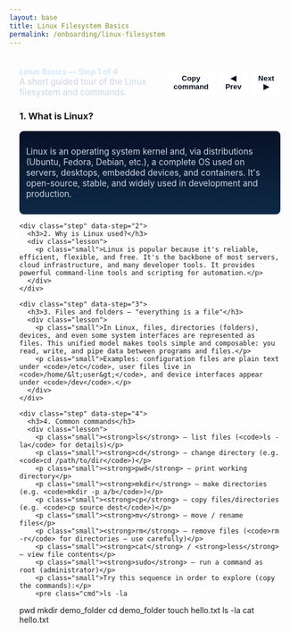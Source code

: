 ```yaml
---
layout: base
title: Linux Filesystem Basics
permalink: /onboarding/linux-filesystem
---
```


<style>
/* Reuse the stepper styles from KASM setup (kept local to this page) */
.stepper { max-width: 880px; margin: 18px auto; background: rgba(255,255,255,0.02); padding: 18px; border-radius: 10px; }
.step { display: none; }
.step.active { display: block; }
.stepper-header { display:flex; justify-content:space-between; align-items:center; margin-bottom: 10px; }
.step-count { color: #cfe8ff; font-weight:600 }
.cmd { background:#0b1220; color:#9fe2a8; padding:10px 12px; border-radius:6px; font-family: monospace; display:inline-block; }
.controls { display:flex; gap:8px; align-items:center }
.arrow { background: #ffffff; color: #0b1220; padding: 6px 10px; border-radius: 6px; border: 1px solid rgba(255,255,255,0.08); cursor: pointer; font-weight: 600; }
.copy-btn { background: #ffffff; color: #0b1220; padding: 6px 10px; border-radius: 6px; border: 1px solid rgba(255,255,255,0.08); cursor: pointer; font-weight: 600; margin-left:8px; }
.lesson { background: linear-gradient(180deg,#071127,#0e2946); padding:12px; border-radius:8px; color:#e6eef8 }
.small { font-size:0.95rem; color:#cbd5e1 }
</style>

<div class="stepper" id="linux-stepper">
  <div class="stepper-header">
    <div>
      <div class="step-count">Linux Basics — Step <span id="step-number">1</span> of <span id="step-total">4</span></div>
      <div class="small">A short guided tour of the Linux filesystem and commands.</div>
    </div>
    <div class="controls">
      <button class="copy-btn" id="copy-cmd">Copy command</button>
      <button class="arrow" id="prev">◀ Prev</button>
      <button class="arrow" id="next">Next ▶</button>
    </div>
  </div>

  <div class="steps">
    <div class="step active" data-step="1">
      <h3>1. What is Linux?</h3>
      <div class="lesson">
        <p class="small">Linux is an operating system kernel and, via distributions (Ubuntu, Fedora, Debian, etc.), a complete OS used on servers, desktops, embedded devices, and containers. It's open-source, stable, and widely used in development and production.</p>
      </div>
    </div>

    <div class="step" data-step="2">
      <h3>2. Why is Linux used?</h3>
      <div class="lesson">
        <p class="small">Linux is popular because it's reliable, efficient, flexible, and free. It's the backbone of most servers, cloud infrastructure, and many developer tools. It provides powerful command-line tools and scripting for automation.</p>
      </div>
    </div>

    <div class="step" data-step="3">
      <h3>3. Files and folders — "everything is a file"</h3>
      <div class="lesson">
        <p class="small">In Linux, files, directories (folders), devices, and even some system interfaces are represented as files. This unified model makes tools simple and composable: you read, write, and pipe data between programs and files.</p>
        <p class="small">Examples: configuration files are plain text under <code>/etc</code>, user files live in <code>/home/&lt;user&gt;</code>, and device interfaces appear under <code>/dev</code>.</p>
      </div>
    </div>

    <div class="step" data-step="4">
      <h3>4. Common commands</h3>
      <div class="lesson">
        <p class="small"><strong>ls</strong> — list files (<code>ls -la</code> for details)</p>
        <p class="small"><strong>cd</strong> — change directory (e.g. <code>cd /path/to/dir</code>)</p>
        <p class="small"><strong>pwd</strong> — print working directory</p>
        <p class="small"><strong>mkdir</strong> — make directories (e.g. <code>mkdir -p a/b</code>)</p>
        <p class="small"><strong>cp</strong> — copy files/directories (e.g. <code>cp source dest</code>)</p>
        <p class="small"><strong>mv</strong> — move / rename files</p>
        <p class="small"><strong>rm</strong> — remove files (<code>rm -r</code> for directories — use carefully)</p>
        <p class="small"><strong>cat</strong> / <strong>less</strong> — view file contents</p>
        <p class="small"><strong>sudo</strong> — run a command as root (administrator)</p>
        <p class="small">Try this sequence in order to explore (copy the commands):</p>
        <pre class="cmd">ls -la
pwd
mkdir demo_folder
cd demo_folder
touch hello.txt
ls -la
cat hello.txt
</pre>
      </div>
    </div>

  </div>
</div>

<script>
(function(){
  const steps = Array.from(document.querySelectorAll('#linux-stepper .step'));
  const total = steps.length;
  const stepNumber = document.getElementById('step-number');
  const stepTotal = document.getElementById('step-total');
  const prev = document.getElementById('prev');
  const next = document.getElementById('next');
  const copyBtn = document.getElementById('copy-cmd');
  let idx = 0;
  stepTotal.textContent = total;

  function show(i){
    steps.forEach(s => s.classList.remove('active'));
    steps[i].classList.add('active');
    stepNumber.textContent = i+1;
    const code = steps[i].querySelector('.cmd');
    copyBtn.textContent = code ? 'Copy command' : 'Copy';
    prev.disabled = (i === 0);
    next.disabled = (i === total-1);
  }

  prev.addEventListener('click', ()=>{ if(idx>0) idx--; show(idx); });
  next.addEventListener('click', ()=>{ if(idx<total-1) idx++; show(idx); });

  copyBtn.addEventListener('click', ()=>{
    const codeEl = steps[idx].querySelector('.cmd');
    if(!codeEl) return;
    const text = codeEl.textContent.trim();
    navigator.clipboard.writeText(text).then(()=>{
      copyBtn.textContent = 'Copied!';
      setTimeout(()=> copyBtn.textContent = 'Copy command', 1200);
    });
  });

  // initialize
  show(0);
})();
</script>
